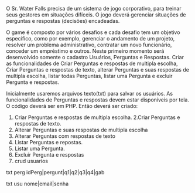O Sr. Water Falls precisa de um sistema de jogo corporativo, para treinar seus gestores em situações difíceis. O jogo deverá gerenciar situações de perguntas e respostas (decisões) encadeadas.

O game é composto por vários desafios e cada desafio tem um objetivo específico, como por exemplo, gerenciar o andamento de um projeto, resolver um problema administrativo, contratar um novo funcionário, conceder um empréstimo e outros.
Neste primeiro momento será desenvolvido somente o cadastro Usuários, Perguntas e Respostas.
Criar as funcionalidades de Criar Perguntas e respostas de multipla escolha, Criar Perguntas e respostas de texto,  alterar Perguntas e suas respostas de multipla escolha, listar todas Perguntas, listar uma Pergunta e excluir Pergunta e respostas.

Inicialmente usaremos arquivos texto(txt) para salvar os usuários.
As funcionalidades de Perguntas e respostas devem estar disponíveis por tela.
O código deverá ser em PHP.
Então deverá ser criado:
1. Criar Perguntas e respostas de multipla escolha.
2.Criar Perguntas e respostas de texto.
3. Alterar Perguntas e suas respostas de multipla escolha
4. Alterar Perguntas com respostas de texto
5. Listar Perguntas e repostas.
6. Listar uma Pergunta.
7. Excluir Pergunta e respostas
8. crud usuarios

txt perg
idPerg|pergunt|q1|q2|q3|q4|gab

txt usu
nome|email|senha
